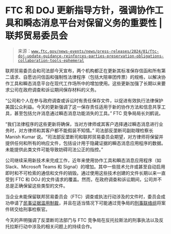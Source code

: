 <!--yml

category: 未分类

date: 2024-05-27 15:16:32

-->

# FTC 和 DOJ 更新指导方针，强调协作工具和瞬态消息平台对保留义务的重要性 | 联邦贸易委员会

> 来源：[`www.ftc.gov/news-events/news/press-releases/2024/01/ftc-doj-update-guidance-reinforces-parties-preservation-obligations-collaboration-tools-ephemeral`](https://www.ftc.gov/news-events/news/press-releases/2024/01/ftc-doj-update-guidance-reinforces-parties-preservation-obligations-collaboration-tools-ephemeral)

联邦贸易委员会和司法部今天宣布，两个机构都正在更新其标准保存信函和所有第二请求、自愿访问信函和强制性法律程序（包括大陪审团传票）的规格，以解决协作工具和瞬态消息平台在现代工作场所中的增加使用。这些更新加强了长期以来要求公司在政府调查和诉讼期间保存材料的义务。

“公司和个人在参与政府调查或诉讼时有责任保存文件，以促进有效执行法律保护美国公众利益。今天的更新强调了这一保存责任适用于新的协作方法和信息共享工具，甚至包括允许消息通过瞬态消息功能消失的工具。” FTC 竞争局局长刘鹤说。

“我们法律程序的这些更新将确保，当对方律师或其客户选择通过瞬态消息进行业务时，对方律师和其客户都不能假装不知情。” 司法部反垄断司副助理检察长 Manish Kumar 说。“司法部反垄断司和联邦贸易委员会期望，对方律师将保留并提供任何和所有的响应文件，包括设计用于隐藏证据的瞬态消息应用程序的数据。未能提供此类文件可能导致妨碍司法公正的指控。”

公司继续采用新技术来完成工作，近年来使用协作工具和瞬态消息应用程序（如 Slack、Microsoft Teams 和 Signal）的增加。其中一些技术允许或甚至自动启用即时和不可检索的通信和文件的销毁。通过使用这些技术创建的文件长期以来一直受到 FTC 和 DOJ 的文件请求的覆盖。然而，在政府调查和诉讼期间，公司并不总是正确保留这些类型的文件。

当企业未能保留联邦贸易委员会（FTC）调查或执法行动涉及的文件时，委员会成功申请了[民事证据滥用制裁](https://www.ftc.gov/system/files/documents/cases/order_granting_spoliation_sanctions.pdf)，并且在适当情况下可能通过竞争局的[刑事联络组](https://www.ftc.gov/enforcement/competition-matters/2023/03/bcs-criminal-liaison-unit-races)将案件转交给刑事检察官。

今天的声明强调了反垄断司法部门与 FTC 竞争局在反托拉斯法的刑事执法以及反托拉斯行动中涉及的相关问题上的持续合作。
